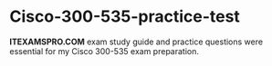 # Cisco-300-535-practice-test
**ITEXAMSPRO.COM** exam study guide and practice questions were essential for my Cisco 300-535 exam preparation. 
